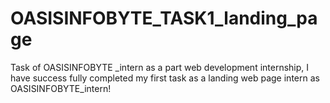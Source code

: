 # OASISINFOBYTE_TASK1_landing_page
Task of OASISINFOBYTE _intern as a part web development internship, I have success fully completed my first task as a  landing web page intern as OASISINFOBYTE_intern!
